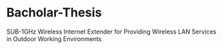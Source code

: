 # Bacholar-Thesis
SUB-1GHz Wireless Internet Extender for Providing Wireless LAN Services in Outdoor Working Environments
